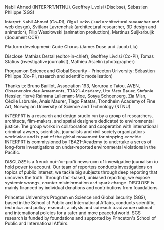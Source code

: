 Nabil Ahmed (INTERPRT/NTNU), Geoffrey Livolsi (Disclose), Sébastien Philippe (SGS)

Interprt: Nabil Ahmed (Co-PI), Olga Lucko (lead architectural researcher and web design), Svitlana Lavrenchuk (architectural researcher, 3D design and animation), Filip Wesołowski (animation production), Martinus Suijkerbuijk (document OCR)

Platform development: Code Chorus (James Dose and Jacob Liu)

Disclose: Mathias Destal (editor-in-chief), Geoffrey Livolsi (Co-PI), Tomas Statius (investigative journalist), Mathieu Asselin (photographer)

Program on Science and Global Security - Princeton University: Sébastien Philippe (Co-PI, research and scientific modelisation)

Thanks to: Bruno Barillot, Association 193, Moruroa e Tatou, AVEN, Observatoire des Armements, TBA21–Academy, Ute Meta Bauer, Stefanie Hessler, Hervé Raimana Lallemant-Moe, Sonya Schoenberg, Zia Mian, Cécile Labrunie, Anaïs Maurer, Tiago Patatas, Trondheim Academy of Fine Art, Norwegian University of Science and Technology (NTNU)

INTERPRT is a research and design studio run by a group of researchers, architects, film-makers, and spatial designers dedicated to environmental justice. The group works in collaboration and cooperation with international criminal lawyers, scientists, journalists and civil society organizations worldwide and is part of the global movement for stopping ecocide. INTERPRT is commissioned by TBA21–Academy to undertake a series of long-form investigations on under-reported environmental violations in the Pacific.

DISCLOSE is a french not-for-profit newsroom of investigative journalism to hold power to account. Our team of reporters conducts investigations on topics of public interest, we tackle big subjects through deep reporting that uncovers the truth. Through fact-based, unbiased reporting, we expose systemic wrongs, counter misinformation and spark change. DISCLOSE is mainly financed by individual donations and contributions from foundations.

Princeton University’s Program on Science and Global Security (SGS), based in the School of Public and International Affairs, conducts scientific, technical and policy research, analysis and outreach to advance national and international policies for a safer and more peaceful world. SGS research is funded by foundations and supported by Princeton's School of Public and International Affairs.
